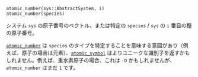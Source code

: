 ```
atomic_number(sys::AbstractSystem, i)
atomic_number(species)
```

システム `sys` の原子番号のベクトル、または特定の `species` / `sys` の `i` 番目の種の原子番号。

[`atomic_number`](@ref) は `species` のタイプを特定することを意味する意図があり（例えば、原子の場合は元素）、[`atomic_symbol`](@ref) はよりユニークな識別子を返すかもしれません。例えば、重水素原子の場合、これは `:D` かもしれませんが、`atomic_number` はまだ `1` です。

